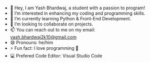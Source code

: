 - 👋 Hey, I am Yash Bhardwaj, a student with a passion to program!
- 👀 I’m interested in enhancing my coding and programming skills.
- 🌱 I’m currently learning Python & Front-End Development.
- 💞️ I’m looking to collaborate on projects.
- 📫 You can reach out to me on my email: yash.bhardwaj2k10@gmail.com
- 😄 Pronouns: he/him
- ⚡ Fun fact: I love programming 🤫
- 💻 Prefered Code Editor: Visual Studio Code

<!---
YashBhardwaj-Code/YashBhardwaj-Code is a ✨ special ✨ repository because its `README.md` (this file) appears on your GitHub profile.
You can click the Preview link to take a look at your changes.
--->
